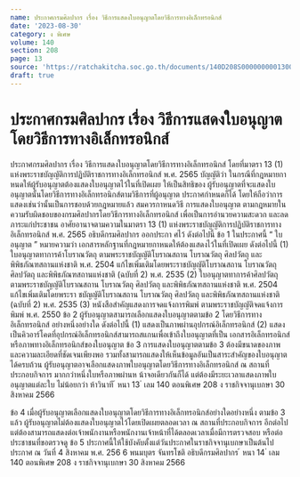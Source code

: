 ```yaml
---
name: ประกาศกรมศิลปากร เรื่อง วิธีการแสดงใบอนุญาตโดยวิธีการทางอิเล็กทรอนิกส์
date: '2023-08-30'
category: ง พิเศษ
volume: 140
section: 208
page: 13
source: 'https://ratchakitcha.soc.go.th/documents/140D208S0000000001300.pdf'
draft: true
---
```


# ประกาศกรมศิลปากร เรื่อง วิธีการแสดงใบอนุญาตโดยวิธีการทางอิเล็กทรอนิกส์

ประกาศกรมศิลปากร เรื่อง วิธีการแสดงใบอนุญาตโดยวิธีการทางอิเล็กทรอนิกส์ โดยที่มาตรา 13 (1) แห่งพระราชบัญญัติการปฏิบัติราชการทางอิเล็กทรอนิกส์ พ.ศ. 2565 บัญญัติว่า ในกรณีที่กฎหมายกาหนดให้ผู้รับอนุญาตต้องแสดงใบอนุญาตไว้ในที่เปิดเผย ให้เป็นสิทธิของ ผู้รับอนุญาตที่จะแสดงใบอนุญาตนั้นโดยวิธีการทางอิเล็กทรอนิกส์ตามวิธีการที่ผู้อนุญาต ประกาศกำหนดก็ได้ โดยให้ถือว่าการแสดงเช่นว่านั้นเป็นการชอบด้วยกฎหมายแล้ว สมควรกาหนดวิธี การแสดงใบอนุญาต ตามกฎหมายในความรับผิดชอบของกรมศิลปากรโดยวิธีการทางอิเล็กทรอนิกส์ เพื่อเป็นการอำนวยความสะดวก และลดภาระแก่ประชาชน อาศัยอานาจตามความในมาตรา 13 (1) แห่งพระราชบัญญัติการปฏิบัติราชการทางอิเล็กทรอนิกส์ พ.ศ. 2565 อธิบดีกรมศิลปากร ออกประกา ศไว้ ดังต่อไปนี้ ข้อ 1 ในประกาศนี้ “ ใบอนุญาต ” หมายความว่า เอกสารหลักฐานที่กฎหมายกาหนดให้ต้องแสดงไว้ในที่เปิดเผย ดังต่อไปนี้ (1) ใบอนุญาตทาการค้าโบราณวัตถุ ตามพระราชบัญญัติโบราณสถาน โบราณวัตถุ ศิลปวัตถุ และพิพิธภัณฑสถานแห่งชาติ พ.ศ. 2504 แก้ไขเพิ่มเติมโดยพระราชบัญญัติโบราณสถาน โบราณวัตถุ ศิลปวัตถุ และพิพิธภัณฑสถานแห่งชาติ (ฉบับที่ 2) พ.ศ. 2535 (2) ใบอนุญาตทาการค้าศิลปวัตถุ ตามพระราชบัญญัติโบราณสถาน โบราณวัตถุ ศิลปวัตถุ และพิพิธภัณฑสถานแห่งชาติ พ.ศ. 2504 แก้ไขเพิ่มเติมโดยพระรา ชบัญญัติโบราณสถาน โบราณวัตถุ ศิลปวัตถุ และพิพิธภัณฑสถานแห่งชาติ (ฉบับที่ 2) พ.ศ. 2535 (3) หนังสือสำคัญแสดงการจดแจ้งการพิมพ์ ตามพระราชบัญญัติจดแจ้งการพิมพ์ พ.ศ. 2550 ข้อ 2 ผู้รับอนุญาตสามารถเลือกแสดงใบอนุญาตตามข้อ 2 โดยวิธีการทางอิเล็กทรอนิกส์ อย่างหนึ่งอย่างใด ดังต่อไปนี้ (1) แสดงเป็นภาพผ่านอุปกรณ์อิเล็กทรอนิกส์ (2) แสดงเป็นคิวอาร์โคดที่อุปกรณ์อิเล็กทรอนิกส์สามารถสแกนเพื่อเข้าถึงใบอนุญาตที่เป็น เอกสารอิเล็กทรอนิกส์หรือภาพทางอิเล็กทรอนิกส์ของใบอนุญาต ข้อ 3 การแสดงใบอนุญาตตามข้อ 3 ต้องมีขนาดของภาพและความละเอียดที่ชัดเจนเพียงพอ รวมทั้งสามารถแสดงให้เห็นข้อมูลอันเป็นสาระสำคัญของใบอนุญาตได้ครบถ้วน ผู้รับอนุญาตอาจเลือกแสดงภาพใบอนุญาตโดยวิธีการทางอิเล็กทรอนิกส์ ณ สถานที่ประกอบกิจการ มากกว่าหนึ่งใบหรือภาพผ่านห น้าจอเดียวกันก็ได้ แต่ต้องมีระยะเวลาแสดงภาพใบอนุญาตแต่ละใบ ไม่น้อยกว่า ห้าวินาที ้ หนา 13 ่ เลม 140 ตอนพิเศษ 208 ง ราชกิจจานุเบกษา 30 สิงหาคม 2566

ข้อ 4 เมื่อผู้รับอนุญาตเลือกแสดงใบอนุญาตโดยวิธีการทางอิเล็กทรอนิกส์อย่างใดอย่างหนึ่ง ตามข้อ 3 แล้ว ผู้รับอนุญาตไม่ต้องแสดงใบอนุญาตไว้โดยเปิดเผยตลอดเวลา ณ สถานที่ประกอบกิจการ อีกต่อไป แต่ต้องสามารถแสดงต่อเจ้าพนักงานหรือพนักงานเจ้าหน้าที่ได้ตลอดเวลาเมื่อมีการตรวจสอบ หรือต่อประชาชนที่ขอตรวจดู ข้อ 5 ประกาศนี้ให้ใช้บังคับตั้งแต่วันประกาศในราชกิจจานุเบกษาเป็นต้นไป ประกาศ ณ วันที่ 4 สิงหาคม พ.ศ. 256 6 พนมบุตร จันทรโชติ อธิบดีกรมศิลปากร ้ หนา 14 ่ เลม 140 ตอนพิเศษ 208 ง ราชกิจจานุเบกษา 30 สิงหาคม 2566
